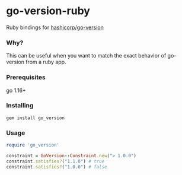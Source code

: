 # go-version-ruby

Ruby bindings for [hashicorp/go-version](https://github.com/hashicorp/go-version)

### Why?

This can be useful when you want to match the exact behavior of go-version from a ruby app.

### Prerequisites

go 1.16+

### Installing

`gem install go_version`

### Usage

```ruby
require 'go_version'

constraint = GoVersion::Constraint.new("> 1.0.0")
constraint.satisfies?("1.1.0") # true
constraint.satisfies?("1.0.0") # false
```

